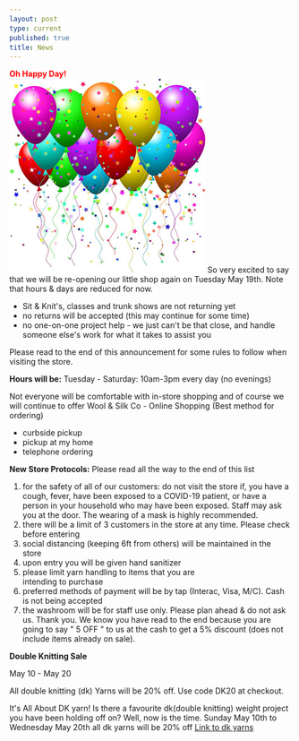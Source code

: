 ```yaml
---
layout: post
type: current
published: true
title: News
---
```

<strong><font color="red">Oh Happy Day!</font></strong><br />
<img src="/img/balloons.jpg">
So very excited to say that we will be re-opening our little shop again on Tuesday May 19th. Note that hours & days are reduced for now. 
- Sit & Knit's, classes and trunk shows are not
   returning yet  
- no returns will be accepted (this may continue for
   some time)
- no one-on-one project help - we just can't be that
  close, and handle someone else's work for what
   it takes to assist you

Please read to the end of this announcement for some rules to follow when visiting the store.

<strong>Hours will be:</strong>
Tuesday - Saturday:  10am-3pm every day
      (no evenings)

Not everyone will be comfortable with in-store shopping and of course we will continue to offer
Wool & Silk Co - Online Shopping
(Best method for ordering)
- curbside pickup
- pickup at my home
- telephone ordering

<strong>New Store Protocols:</strong>
Please read all the way to the end of this list
1) for the safety of all of our customers: 
     do not visit the store if, you have a cough, fever,
    have been exposed to a COVID-19 patient, or
    have a person in your household who may have
    been exposed. Staff may ask you at the door.
    The wearing of a mask is highly recommended.
2) there will be a limit of 3 customers in the store at
    any time. Please check before entering
3) social distancing (keeping 6ft from others) will be
    maintained in the store
4) upon entry you will be given hand sanitizer
5) please limit yarn handling to items that you are  
    intending to purchase
6) preferred methods of payment will be by tap
    (Interac, Visa, M/C). Cash is not being accepted
7) the washroom will be for staff use only. Please
     plan ahead & do not ask us. Thank you.
We know you have read to the end because you are going to say " 5 OFF " to us at the cash to get a 5% discount (does not include items already on sale).  

<strong>Double Knitting Sale</strong>

May 10 - May 20

All double knitting (dk) Yarns will be 20% off. Use code DK20 at checkout.

It's All About DK yarn!
Is there a favourite dk(double knitting) weight project you have been holding off on?  Well, now is the time.
Sunday May 10th to Wednesday May 20th
all dk yarns will be 20% off
<a href="https://woolandsilkco.us11.list-manage.com/track/click?u=b948a6c6bf914edca957eadf1&id=b650ee202e&e=5dbcc3b01d">Link to dk yarns</a>
